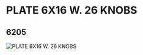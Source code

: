 # PLATE 6X16 W. 26 KNOBS
## 6205
![PLATE 6X16 W. 26 KNOBS](https://lc-www-live-s.legocdn.com/media/bricks/5/2/4243674.jpg)